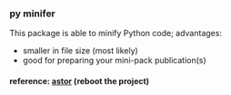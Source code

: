 ### py minifer

This package is able to minify Python code; advantages:
- smaller in file size (most likely)
- good for preparing your mini-pack publication(s)

#### reference: [astor](https://pypi.org/project/astor) (reboot the project)
